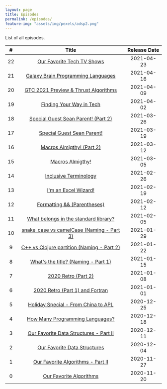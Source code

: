 ```yaml
---
layout: page
title: Episodes
permalink: /episodes/
feature-img: "assets/img/pexels/adsp2.png"
---
```


List of all episodes.

|   #   |                                               Title                                                | Release Date |
| :---: | :------------------------------------------------------------------------------------------------: | :----------: |
|  22   |        [Our Favorite Tech TV Shows](https://adspthepodcast.com/2021/04/23/Episode-22.html)         |  2021-04-23  |
|  21   |    [Galaxy Brain Programming Languages](https://adspthepodcast.com/2021/04/16/Episode-21.html)     |  2021-04-16  |
|  20   |   [GTC 2021 Preview & Thrust Algorithms](https://adspthepodcast.com/2021/04/09/Episode-20.html)    |  2021-04-09  |
|  19   |         [Finding Your Way in Tech](https://adspthepodcast.com/2021/04/02/Episode-19.html)          |  2021-04-02  |
|  18   |    [Special Guest Sean Parent! (Part 2)](https://adspthepodcast.com/2021/03/26/Episode-18.html)    |  2021-03-26  |
|  17   |        [Special Guest Sean Parent!](https://adspthepodcast.com/2021/03/19/Episode-17.html)         |  2021-03-19  |
|  16   |         [Macros Almigthy! (Part 2)](https://adspthepodcast.com/2021/03/12/Episode-16.html)         |  2021-03-12  |
|  15   |             [Macros Almigthy!](https://adspthepodcast.com/2021/03/05/Episode-15.html)              |  2021-03-05  |
|  14   |           [Inclusive Terminology](https://adspthepodcast.com/2021/02/26/Episode-14.html)           |  2021-02-26  |
|  13   |           [I'm an Excel Wizard!](https://adspthepodcast.com/2021/02/19/Episode-13.html)            |  2021-02-19  |
|  12   |        [Formatting && (Parentheses)](https://adspthepodcast.com/2021/02/12/Episode-12.html)        |  2021-02-12  |
|  11   |   [What belongs in the standard library?](https://adspthepodcast.com/2021/02/05/Episode-11.html)   |  2021-02-05  |
|  10   | [snake_case vs camelCase (Naming - Part 3)](https://adspthepodcast.com/2021/01/29/Episode-10.html) |  2021-01-29  |
|   9   | [C++ vs Clojure partition (Naming - Part 2)](https://adspthepodcast.com/2021/01/22/Episode-9.html) |  2021-01-22  |
|   8   |    [What's the title? (Naming - Part 1)](https://adspthepodcast.com/2021/01/15/Episode-8.html)     |  2021-01-15  |
|   7   |            [2020 Retro (Part 2)](https://adspthepodcast.com/2021/01/08/Episode-7.html)             |  2021-01-08  |
|   6   |      [2020 Retro (Part 1) and Fortran](https://adspthepodcast.com/2021/01/01/Episode-6.html)       |  2021-01-01  |
|   5   |    [Holiday Special - From China to APL](https://adspthepodcast.com/2020/12/25/Episode-5.html)     |  2020-12-25  |
|   4   |      [How Many Programming Languages?](https://adspthepodcast.com/2020/12/18/Episode-4.html)       |  2020-12-18  |
|   3   |   [Our Favorite Data Structures - Part II](https://adspthepodcast.com/2020/12/11/Episode-3.html)   |  2020-12-11  |
|   2   |        [Our Favorite Data Structures](https://adspthepodcast.com/2020/12/04/Episode-2.html)        |  2020-12-04  |
|   1   |     [Our Favorite Algorithms - Part II](https://adspthepodcast.com/2020/11/27/Episode-1.html)      |  2020-11-27  |
|   0   |          [Our Favorite Algorithms](https://adspthepodcast.com/2020/11/20/Episode-0.html)           |  2020-11-20  |
